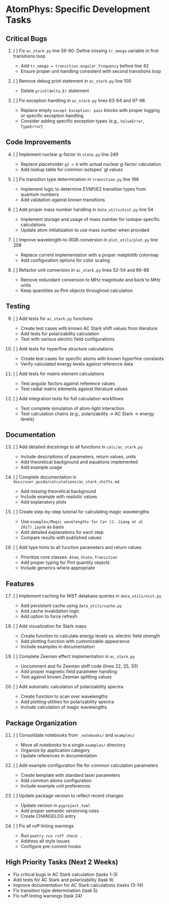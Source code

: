 # AtomPhys: Specific Development Tasks

## Critical Bugs

1. [ ] Fix `ac_stark.py` line 59-60: Define missing `tr_omega` variable in first transitions loop
   - Add `tr_omega = transition.angular_frequency` before line 42
   - Ensure proper unit handling consistent with second transitions loop

2. [ ] Remove debug print statement in `ac_stark.py` line 100
   - Delete `print(delta_E)` statement

3. [ ] Fix exception handling in `ac_stark.py` lines 63-64 and 97-98
   - Replace empty `except Exception: pass` blocks with proper logging or specific exception handling
   - Consider adding specific exception types (e.g., `ValueError`, `TypeError`)

## Code Improvements

4. [ ] Implement nuclear g-factor in `state.py` line 249
   - Replace placeholder `gI = 0` with actual nuclear g-factor calculation
   - Add lookup table for common isotopes' gI values

5. [ ] Fix transition type determination in `transition.py` line 196
   - Implement logic to determine E1/M1/E2 transition types from quantum numbers
   - Add validation against known transitions

6. [ ] Add proper mass number handling in `data_utils/nist.py` line 54
   - Implement storage and usage of mass number for isotope-specific calculations
   - Update atom initialization to use mass number when provided

7. [ ] Improve wavelength-to-RGB conversion in `plot_utils/plot.py` line 208
   - Replace current implementation with a proper matplotlib colormap
   - Add configuration options for color scaling

8. [ ] Refactor unit conversion in `ac_stark.py` lines 52-54 and 86-88
   - Remove redundant conversion to MHz magnitude and back to MHz units
   - Keep quantities as Pint objects throughout calculation

## Testing

9. [ ] Add tests for `ac_stark.py` functions
   - Create test cases with known AC Stark shift values from literature
   - Add tests for polarizability calculation
   - Test with various electric field configurations

10. [ ] Add tests for hyperfine structure calculations
    - Create test cases for specific atoms with known hyperfine constants
    - Verify calculated energy levels against reference data

11. [ ] Add tests for matrix element calculations
    - Test angular factors against reference values
    - Test radial matrix elements against literature values

12. [ ] Add integration tests for full calculation workflows
    - Test complete simulation of atom-light interaction
    - Test calculation chains (e.g., polarizability → AC Stark → energy levels)

## Documentation

13. [ ] Add detailed docstrings to all functions in `calc/ac_stark.py`
    - Include descriptions of parameters, return values, units
    - Add theoretical background and equations implemented
    - Add example usage

14. [ ] Complete documentation in `docs/user_guide/calculations/ac_stark_shifts.md`
    - Add missing theoretical background
    - Include example with realistic values
    - Add explanatory plots

15. [ ] Create step-by-step tutorial for calculating magic wavelengths
    - Use `examples/Magic wavelengths for Ca+ (J. Jiang et al 2017).ipynb` as basis
    - Add detailed explanations for each step
    - Compare results with published values

16. [ ] Add type hints to all function parameters and return values
    - Prioritize core classes: `Atom`, `State`, `Transition`
    - Add proper typing for Pint quantity objects
    - Include generics where appropriate

## Features

17. [ ] Implement caching for NIST database queries in `data_utils/nist.py`
    - Add persistent cache using `data_utils/cache.py`
    - Add cache invalidation logic
    - Add option to force refresh

18. [ ] Add visualization for Stark maps
    - Create function to calculate energy levels vs. electric field strength
    - Add plotting function with customizable appearance
    - Include examples in documentation

19. [ ] Complete Zeeman effect implementation in `ac_stark.py`
    - Uncomment and fix Zeeman shift code (lines 22, 25, 33)
    - Add proper magnetic field parameter handling
    - Test against known Zeeman splitting values

20. [ ] Add automatic calculation of polarizability spectra
    - Create function to scan over wavelengths
    - Add plotting utilities for polarizability spectra
    - Include calculation of magic wavelengths

## Package Organization

21. [ ] Consolidate notebooks from `_notebooks/` and `examples/`
    - Move all notebooks to a single `examples/` directory
    - Organize by application category
    - Update references in documentation

22. [ ] Add example configuration file for common calculation parameters
    - Create template with standard laser parameters
    - Add common atoms configuration
    - Include example unit preferences

23. [ ] Update package version to reflect recent changes
    - Update version in `pyproject.toml`
    - Add proper semantic versioning rules
    - Create CHANGELOG entry

24. [ ] Fix all ruff linting warnings
    - Run `poetry run ruff check .`
    - Address all style issues
    - Configure pre-commit hooks

## High Priority Tasks (Next 2 Weeks)

- Fix critical bugs in AC Stark calculation (tasks 1-3)
- Add tests for AC Stark and polarizability (task 9)
- Improve documentation for AC Stark calculations (tasks 13-14)
- Fix transition type determination (task 5)
- Fix ruff linting warnings (task 24)